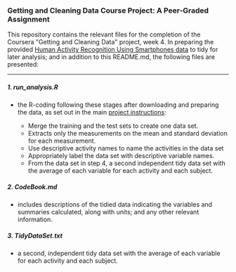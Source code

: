 ### Getting and Cleaning Data Course Project: A Peer-Graded Assignment

This repository contains the relevant files for the completion of the Coursera 
"Getting and Cleaning Data" project, week 4. In preparing the provided [Human 
Activity Recognition Using Smartphones data](http://archive.ics.uci.edu/ml/datasets/Human+Activity+Recognition+Using+Smartphones)
to tidy for later analysis; and in addition to this README.md, the following 
files are presented:

***
##### 1. run_analysis.R

* the R-coding following these stages after downloading and preparing the data, 
as set out in the main [project instructions](https://www.coursera.org/learn/data-cleaning/peer/FIZtT/getting-and-cleaning-data-course-project):

    * Merge the training and the test sets to create one data set.
    * Extracts only the measurements on the mean and standard deviation for each 
      measurement.
    * Use descriptive activity names to name the activities in the data set
    * Appropriately label the data set with descriptive variable names.
    * From the data set in step 4, a second independent tidy data set with the 
      average of each variable for each activity and each subject.

##### 2. CodeBook.md 

* includes descriptions of the tidied data indicating the variables and 
summaries calculated, along with units; and any other relevant information.

##### 3. TidyDataSet.txt

* a second, independent tidy data set with the average of each variable for each 
activity and each subject.
